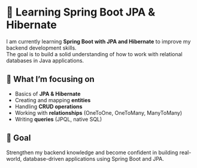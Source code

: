 # 📘 Learning Spring Boot JPA & Hibernate

I am currently learning **Spring Boot with JPA and Hibernate** to improve my backend development skills.  
The goal is to build a solid understanding of how to work with relational databases in Java applications.

## 🚀 What I’m focusing on
- Basics of **JPA & Hibernate**
- Creating and mapping **entities**
- Handling **CRUD operations**
- Working with **relationships** (OneToOne, OneToMany, ManyToMany)
- Writing **queries** (JPQL, native SQL)

## 🎯 Goal
Strengthen my backend knowledge and become confident in building real-world, database-driven applications using Spring Boot and JPA.
